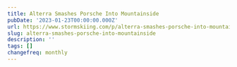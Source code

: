 ```yaml
---
title: Alterra Smashes Porsche Into Mountainside
pubDate: '2023-01-23T00:00:00.000Z'
url: https://www.stormskiing.com/p/alterra-smashes-porsche-into-mountainside
slug: alterra-smashes-porsche-into-mountainside
description: ''
tags: []
changefreq: monthly
---
```


<!-- Add post content below -->
